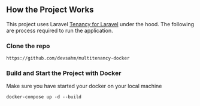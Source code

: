 ## How the Project Works
This project uses Laravel [Tenancy for Laravel](https://tenancyforlaravel.com/) under the hood. The following are process required to run the application.


### Clone the repo
```
https://github.com/devsahm/multitenancy-docker
```

### Build and Start the Project with Docker
Make sure you have started your docker on your local machine
```
docker-compose up -d --build
```

